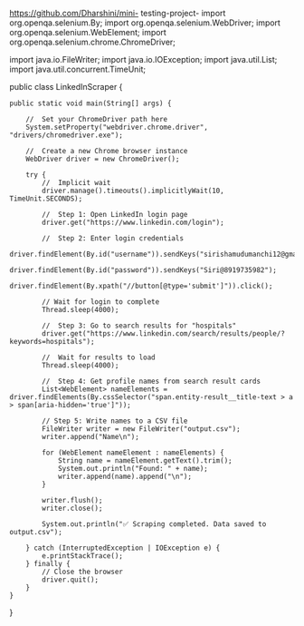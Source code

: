 https://github.com/Dharshini/mini- testing-project-
import org.openqa.selenium.By;
import org.openqa.selenium.WebDriver;
import org.openqa.selenium.WebElement;
import org.openqa.selenium.chrome.ChromeDriver;

import java.io.FileWriter;
import java.io.IOException;
import java.util.List;
import java.util.concurrent.TimeUnit;

public class LinkedInScraper {

    public static void main(String[] args) {

        //  Set your ChromeDriver path here
        System.setProperty("webdriver.chrome.driver", "drivers/chromedriver.exe");

        //  Create a new Chrome browser instance
        WebDriver driver = new ChromeDriver();

        try {
            //  Implicit wait
            driver.manage().timeouts().implicitlyWait(10, TimeUnit.SECONDS);

            //  Step 1: Open LinkedIn login page
            driver.get("https://www.linkedin.com/login");

            //  Step 2: Enter login credentials
            driver.findElement(By.id("username")).sendKeys("sirishamudumanchi12@gmail.com");               
             driver.findElement(By.id("password")).sendKeys("Siri@8919735982");         
            driver.findElement(By.xpath("//button[@type='submit']")).click();

            // Wait for login to complete
            Thread.sleep(4000);

            //  Step 3: Go to search results for "hospitals"
            driver.get("https://www.linkedin.com/search/results/people/?keywords=hospitals");

            //  Wait for results to load
            Thread.sleep(4000);

            //  Step 4: Get profile names from search result cards
            List<WebElement> nameElements = driver.findElements(By.cssSelector("span.entity-result__title-text > a > span[aria-hidden='true']"));

            // Step 5: Write names to a CSV file
            FileWriter writer = new FileWriter("output.csv");
            writer.append("Name\n");

            for (WebElement nameElement : nameElements) {
                String name = nameElement.getText().trim();
                System.out.println("Found: " + name);
                writer.append(name).append("\n");
            }

            writer.flush();
            writer.close();

            System.out.println("✅ Scraping completed. Data saved to output.csv");

        } catch (InterruptedException | IOException e) {
            e.printStackTrace();
        } finally {
            // Close the browser
            driver.quit();
        }
    }
}
